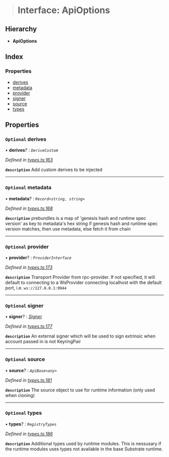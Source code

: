 > # Interface: ApiOptions

## Hierarchy

* **ApiOptions**

## Index

### Properties

* [derives](_types_.apioptions.md#optional-derives)
* [metadata](_types_.apioptions.md#optional-metadata)
* [provider](_types_.apioptions.md#optional-provider)
* [signer](_types_.apioptions.md#optional-signer)
* [source](_types_.apioptions.md#optional-source)
* [types](_types_.apioptions.md#optional-types)

## Properties

### `Optional` derives

• **derives**? : *`DeriveCustom`*

*Defined in [types.ts:163](https://github.com/polkadot-js/api/blob/dc1104b/packages/api/src/types.ts#L163)*

**`description`** Add custom derives to be injected

___

### `Optional` metadata

• **metadata**? : *`Record<string, string>`*

*Defined in [types.ts:168](https://github.com/polkadot-js/api/blob/dc1104b/packages/api/src/types.ts#L168)*

**`description`** prebundles is a map of 'genesis hash and runtime spec version' as key to metadata's hex string
if genesis hash and runtime spec version matches, then use metadata, else fetch it from chain

___

### `Optional` provider

• **provider**? : *`ProviderInterface`*

*Defined in [types.ts:173](https://github.com/polkadot-js/api/blob/dc1104b/packages/api/src/types.ts#L173)*

**`description`** Transport Provider from rpc-provider. If not specified, it will default to
connecting to a WsProvider connecting localhost with the default port, i.e. `ws://127.0.0.1:9944`

___

### `Optional` signer

• **signer**? : *[Signer](_types_.signer.md)*

*Defined in [types.ts:177](https://github.com/polkadot-js/api/blob/dc1104b/packages/api/src/types.ts#L177)*

**`description`** An external signer which will be used to sign extrinsic when account passed in is not KeyringPair

___

### `Optional` source

• **source**? : *`ApiBase<any>`*

*Defined in [types.ts:181](https://github.com/polkadot-js/api/blob/dc1104b/packages/api/src/types.ts#L181)*

**`description`** The source object to use for runtime information (only used when cloning)

___

### `Optional` types

• **types**? : *`RegistryTypes`*

*Defined in [types.ts:186](https://github.com/polkadot-js/api/blob/dc1104b/packages/api/src/types.ts#L186)*

**`description`** Additional types used by runtime modules. This is nessusary if the runtime modules
uses types not available in the base Substrate runtime.
